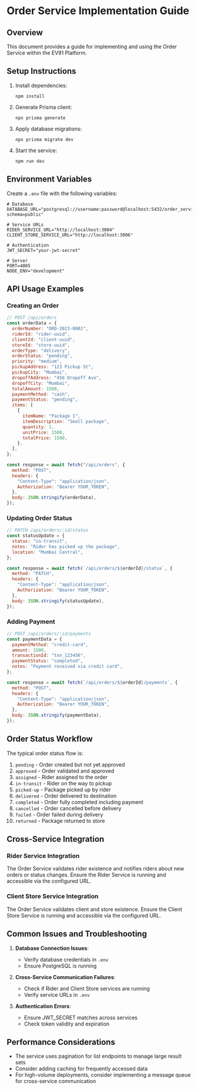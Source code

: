 # Order Service Implementation Guide

## Overview

This document provides a guide for implementing and using the Order Service within the EV91 Platform.

## Setup Instructions

1. Install dependencies:

   ```
   npm install
   ```

2. Generate Prisma client:

   ```
   npx prisma generate
   ```

3. Apply database migrations:

   ```
   npx prisma migrate dev
   ```

4. Start the service:
   ```
   npm run dev
   ```

## Environment Variables

Create a `.env` file with the following variables:

```
# Database
DATABASE_URL="postgresql://username:password@localhost:5432/order_service?schema=public"

# Service URLs
RIDER_SERVICE_URL="http://localhost:3004"
CLIENT_STORE_SERVICE_URL="http://localhost:3006"

# Authentication
JWT_SECRET="your-jwt-secret"

# Server
PORT=4005
NODE_ENV="development"
```

## API Usage Examples

### Creating an Order

```javascript
// POST /api/orders
const orderData = {
  orderNumber: "ORD-2023-0001",
  riderId: "rider-uuid",
  clientId: "client-uuid",
  storeId: "store-uuid",
  orderType: "delivery",
  orderStatus: "pending",
  priority: "medium",
  pickupAddress: "123 Pickup St",
  pickupCity: "Mumbai",
  dropoffAddress: "456 Dropoff Ave",
  dropoffCity: "Mumbai",
  totalAmount: 1500,
  paymentMethod: "cash",
  paymentStatus: "pending",
  items: [
    {
      itemName: "Package 1",
      itemDescription: "Small package",
      quantity: 1,
      unitPrice: 1500,
      totalPrice: 1500,
    },
  ],
};

const response = await fetch("/api/orders", {
  method: "POST",
  headers: {
    "Content-Type": "application/json",
    Authorization: "Bearer YOUR_TOKEN",
  },
  body: JSON.stringify(orderData),
});
```

### Updating Order Status

```javascript
// PATCH /api/orders/:id/status
const statusUpdate = {
  status: "in-transit",
  notes: "Rider has picked up the package",
  location: "Mumbai Central",
};

const response = await fetch(`/api/orders/${orderId}/status`, {
  method: "PATCH",
  headers: {
    "Content-Type": "application/json",
    Authorization: "Bearer YOUR_TOKEN",
  },
  body: JSON.stringify(statusUpdate),
});
```

### Adding Payment

```javascript
// POST /api/orders/:id/payments
const paymentData = {
  paymentMethod: "credit-card",
  amount: 1500,
  transactionId: "txn_123456",
  paymentStatus: "completed",
  notes: "Payment received via credit card",
};

const response = await fetch(`/api/orders/${orderId}/payments`, {
  method: "POST",
  headers: {
    "Content-Type": "application/json",
    Authorization: "Bearer YOUR_TOKEN",
  },
  body: JSON.stringify(paymentData),
});
```

## Order Status Workflow

The typical order status flow is:

1. `pending` - Order created but not yet approved
2. `approved` - Order validated and approved
3. `assigned` - Rider assigned to the order
4. `in-transit` - Rider on the way to pickup
5. `picked-up` - Package picked up by rider
6. `delivered` - Order delivered to destination
7. `completed` - Order fully completed including payment
8. `cancelled` - Order cancelled before delivery
9. `failed` - Order failed during delivery
10. `returned` - Package returned to store

## Cross-Service Integration

### Rider Service Integration

The Order Service validates rider existence and notifies riders about new orders or status changes. Ensure the Rider Service is running and accessible via the configured URL.

### Client Store Service Integration

The Order Service validates client and store existence. Ensure the Client Store Service is running and accessible via the configured URL.

## Common Issues and Troubleshooting

1. **Database Connection Issues**:

   - Verify database credentials in `.env`
   - Ensure PostgreSQL is running

2. **Cross-Service Communication Failures**:

   - Check if Rider and Client Store services are running
   - Verify service URLs in `.env`

3. **Authentication Errors**:
   - Ensure JWT_SECRET matches across services
   - Check token validity and expiration

## Performance Considerations

- The service uses pagination for list endpoints to manage large result sets
- Consider adding caching for frequently accessed data
- For high-volume deployments, consider implementing a message queue for cross-service communication
